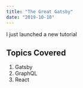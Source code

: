 ```yaml
---
title: "The Great Gatsby"
date: "2019-10-10"
---
```


I just launched a new tutorial

## Topics Covered

1. Gatsby
2. GraphQL
3. React
